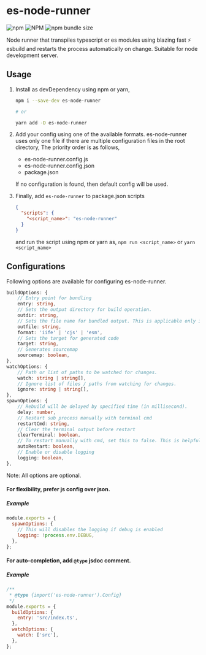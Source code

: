 # es-node-runner

![npm](https://img.shields.io/npm/v/es-node-runner) ![NPM](https://img.shields.io/npm/l/es-node-runner) ![npm bundle size](https://img.shields.io/bundlephobia/min/es-node-runner)

Node runner that transpiles typescript or es modules using blazing fast ⚡ esbuild and restarts the process automatically on change. Suitable for node development server.

## Usage

1. Install as devDependency using npm or yarn,</br>

   ```sh
   npm i --save-dev es-node-runner

   # or

   yarn add -D es-node-runner
   ```

2. Add your config using one of the available formats. es-node-runner uses only one file if there are multiple configuration files in the root directory, The priority order is as follows,</br>

   - es-node-runner.config.js
   - es-node-runner.config.json
   - package.json

   If no configuration is found, then default config will be used.

3. Finally, add `es-node-runner` to package.json scripts</br>

   ```json
   {
     "scripts": {
       "<script_name>": "es-node-runner"
     }
   }
   ```

   and run the script using npm or yarn as, `npm run <script_name>` or `yarn <script_name>`</br>

## Configurations

Following options are available for configuring es-node-runner.

```ts
buildOptions: {
    // Entry point for bundling
    entry: string,
    // Sets the output directory for build operation.
    outdir: string,
    // Sets the file name for bundled output. This is applicable only if bundle is true.
    outfile: string,
    format: 'iife' | 'cjs' | 'esm',
    // Sets the target for generated code
    target: string,
    // Generates sourcemap
    sourcemap: boolean,
},
watchOptions: {
    // Path or list of paths to be watched for changes.
    watch: string | string[],
    // Ignore list of files / paths from watching for changes.
    ignore: string | string[],
},
spawnOptions: {
    // Rebuild will be delayed by specified time (in millisecond).
    delay: number,
    // Restart sub process manually with terminal cmd
    restartCmd: string,
    // Clear the terminal output before restart
    clearTerminal: boolean,
    // To restart manually with cmd, set this to false. This is helpful if we want to restart only when necessary
    autoRestart: boolean,
    // Enable or disable logging
    logging: boolean,
},
```

Note: All options are optional.

#### For flexibility, prefer js config over json.

##### Example

```js
module.exports = {
  spawnOptions: {
    // This will disables the logging if debug is enabled
    logging: !process.env.DEBUG,
  },
};
```

#### For auto-completion, add `@type` jsdoc comment.

##### Example

```js
/**
 * @type {import('es-node-runner').Config}
 */
module.exports = {
  buildOptions: {
    entry: 'src/index.ts',
  },
  watchOptions: {
    watch: ['src'],
  },
};
```
